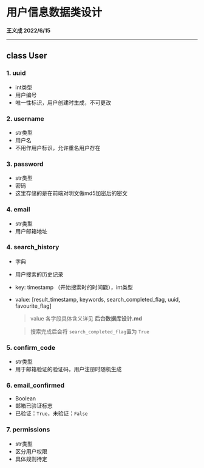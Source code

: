 # 用户信息数据类设计

**王义成 2022/6/15**

---

## class User

### 1. uuid

* int类型
* 用户编号
* 唯一性标识，用户创建时生成，不可更改

### 2. username

* str类型
* 用户名
* 不用作用户标识，允许重名用户存在

### 3. password

* str类型
* 密码
* 这里存储的是在前端对明文做md5加密后的密文

### 4. email

* str类型
* 用户邮箱地址

### 4. search_history

* 字典
* 用户搜索的历史记录
* key: timestamp （开始搜索时的时间戳），int类型
* value: [result_timestamp, keywords, search_completed_flag, uuid, favourite_flag]

    > value 各字段具体含义详见 **后台数据库设计.md**
    
    > 搜索完成后会将 ```search_completed_flag```置为 ```True```

### 5. confirm_code

* str类型
* 用于邮箱验证的验证码，用户注册时随机生成

### 6. email_confirmed

* Boolean
* 邮箱已验证标志
* 已验证：```True```，未验证：```False```

### 7. permissions

* str类型
* 区分用户权限
* 具体规则待定

